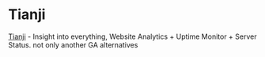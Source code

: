 # Tianji

[Tianji](https://github.com/msgbyte/tianji) - Insight into everything, Website Analytics + Uptime Monitor + Server Status. not only another GA alternatives
